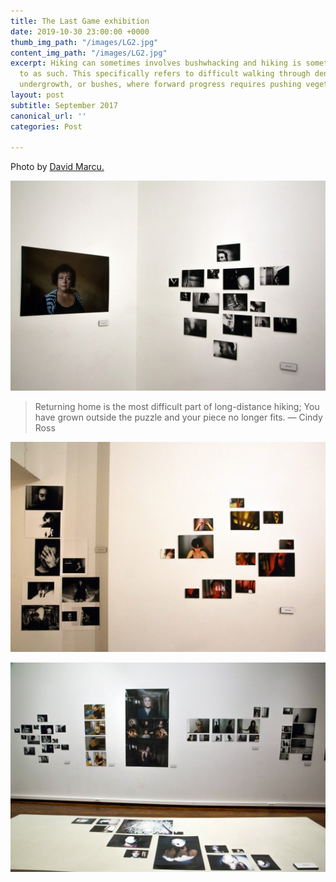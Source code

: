 ```yaml
---
title: The Last Game exhibition
date: 2019-10-30 23:00:00 +0000
thumb_img_path: "/images/LG2.jpg"
content_img_path: "/images/LG2.jpg"
excerpt: Hiking can sometimes involves bushwhacking and hiking is sometimes referred
  to as such. This specifically refers to difficult walking through dense forest,
  undergrowth, or bushes, where forward progress requires pushing vegetation aside.
layout: post
subtitle: September 2017
canonical_url: ''
categories: Post

---
```

Photo by [David Marcu.](https://unsplash.com/photos/wcHCzgo0_mQ)

![](/images/LG4.jpg)

> Returning home is the most difficult part of long-distance hiking; You have grown outside the puzzle and your piece no longer fits. ― Cindy Ross

![](/images/LG1.jpg)

![](/images/LG3.jpg)